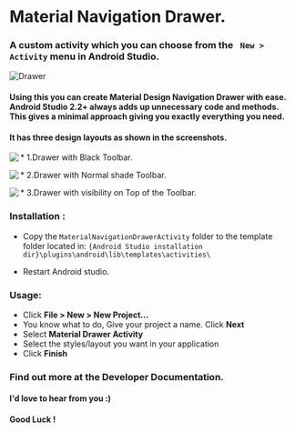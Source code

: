 # Material Navigation Drawer.
### A custom activity which you can choose from the ` New > Activity` menu in Android Studio.
![Drawer](https://dl2.pushbulletusercontent.com/fDyj4cw32htKAUo9LDhGnUjLfIAvapGU/InShot_20170207_150337.jpg)

#### Using this you can create Material Design Navigation Drawer with ease. Android Studio 2.2+ always adds up unnecessary code and methods. This gives a minimal approach giving you exactly everything you need.

#### It has three design layouts as shown in the screenshots.
<p>
*  1.Drawer with Black Toolbar.
  <img align="left" src="https://dl2.pushbulletusercontent.com/C25QMsUVW4ZwlxvutBlaMMd6nNFpCOWn/template_black_toolbar.png">
  </p>
  <p>
*  2.Drawer with Normal shade Toolbar.
  <img align="left" src="https://dl2.pushbulletusercontent.com/orD3lZSqJLufcGGeKCcbk1wIXcqBX90h/template_normal_drawer.png">
  </p>
  <p>
*  3.Drawer with visibility on Top of the Toolbar.
  <img align="left" src="https://dl2.pushbulletusercontent.com/ZNdiYbZBVqN2EjU3tYX5OaMcNSDirL3U/template_top_drawer.png">
  </p>

  
### Installation :
*  Copy the `MaterialNavigationDrawerActivity` folder to the template folder located in: `{Android Studio installation dir}\plugins\android\lib\templates\activities\`

*  Restart Android studio.

### Usage:

 - Click **File > New > New Project...** 
 - You know what to do, Give your project a name. Click **Next**
 - Select **Material Drawer Activity**
 - Select the styles/layout you want in your application
 - Click **Finish**
 
 
 
 ### Find out more at the Developer Documentation.
 #### I'd love to hear from you :)
 #### Good Luck !
